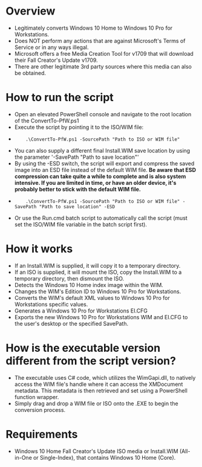 # Overview
- Legitimately converts Windows 10 Home to Windows 10 Pro for Workstations.
- Does NOT perform any actions that are against Microsoft's Terms of Service or in any ways illegal.
- Microsoft offers a free Media Creation Tool for v1709 that will download their Fall Creator's Update v1709.
- There are other legitimate 3rd party sources where this media can also be obtained.

# How to run the script
- Open an elevated PowerShell console and navigate to the root location of the ConvertTo-PfW.ps1
- Execute the script by pointing it to the ISO/WIM file:
-         .\ConvertTo-PfW.ps1 -SourcePath "Path to ISO or WIM file"
- You can also supply a different final Install.WIM save location by using the parameter '-SavePath "Path to save location"'
- By using the -ESD switch, the script will export and compress the saved image into an ESD file instead of the default WIM file.
 **Be aware that ESD compression can take quite a while to complete and is also system intensive. If you are limited in time, or have an older device, it's probably better to stick with the default WIM file.**
-         .\ConvertTo-PfW.ps1 -SourcePath "Path to ISO or WIM file" -SavePath "Path to save location" -ESD
- Or use the Run.cmd batch script to automatically call the script (must set the ISO/WIM file variable in the batch script first).

# How it works
- If an Install.WIM is supplied, it will copy it to a temporary directory.
- If an ISO is supplied, it will mount the ISO, copy the Install.WIM to a temporary directory, then dismount the ISO.
- Detects the Windows 10 Home index image within the WIM.
- Changes the WIM's Edition ID to Windows 10 Pro for Workstations.
- Converts the WIM's default XML values to Windows 10 Pro for Workstations specific values.
- Generates a Windows 10 Pro for Workstations EI.CFG
- Exports the new Windows 10 Pro for Workstations WIM and EI.CFG to the user's desktop or the specified SavePath.

# How is the executable version different from the script version?
- The executable uses C# code, which utilizes the WimGapi.dll, to natively access the WIM file's handle where it can access the XMDocument metadata. This metadata is then retrieved and set using a PowerShell function wrapper.
- Simply drag and drop a WIM file or ISO onto the .EXE to begin the conversion process.

# Requirements
- Windows 10 Home Fall Creator's Update ISO media or Install.WIM (All-in-One or Single-Index), that contains Windows 10 Home (Core).
